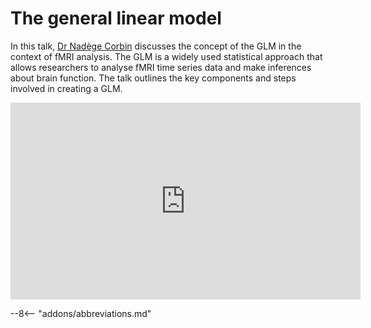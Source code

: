 # The general linear model

In this talk, [Dr Nadège Corbin](https://scholar.google.com/citations?user=TjIzldkAAAAJ&hl=fr) discusses the concept of the GLM in the context of fMRI analysis. The GLM is a widely used statistical approach that allows researchers to analyse fMRI time series data and make inferences about brain function. The talk outlines the key components and steps involved in creating a GLM.

<iframe width="560" height="315" src="https://www.youtube.com/embed/Didz0hGzx2M?si=KmkHvV_Epu7YKc6j" title="YouTube video player" frameborder="0" allow="accelerometer; autoplay; clipboard-write; encrypted-media; gyroscope; picture-in-picture; web-share" allowfullscreen></iframe>

--8<-- "addons/abbreviations.md"